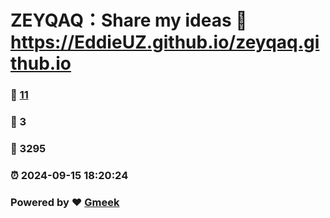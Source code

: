 # ZEYQAQ：Share my ideas :link: https://EddieUZ.github.io/zeyqaq.github.io 
### :page_facing_up: [11](https://EddieUZ.github.io/zeyqaq.github.io/tag.html) 
### :speech_balloon: 3 
### :hibiscus: 3295 
### :alarm_clock: 2024-09-15 18:20:24 
### Powered by :heart: [Gmeek](https://github.com/Meekdai/Gmeek)
